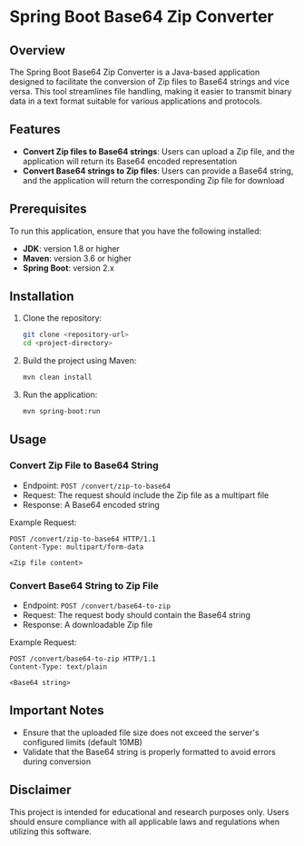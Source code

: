 # Spring Boot Base64 Zip Converter

## Overview

The Spring Boot Base64 Zip Converter is a Java-based application designed to facilitate the conversion of Zip files to Base64 strings and vice versa. This tool streamlines file handling, making it easier to transmit binary data in a text format suitable for various applications and protocols.

## Features

- **Convert Zip files to Base64 strings**: Users can upload a Zip file, and the application will return its Base64 encoded representation
- **Convert Base64 strings to Zip files**: Users can provide a Base64 string, and the application will return the corresponding Zip file for download

## Prerequisites

To run this application, ensure that you have the following installed:

- **JDK**: version 1.8 or higher
- **Maven**: version 3.6 or higher
- **Spring Boot**: version 2.x

## Installation

1. Clone the repository:
   ```bash
   git clone <repository-url>
   cd <project-directory>
   ```
   
2. Build the project using Maven:
   ```bash
   mvn clean install
   ```

3. Run the application:
   ```bash
   mvn spring-boot:run
   ```

## Usage

### Convert Zip File to Base64 String

- Endpoint: `POST /convert/zip-to-base64`
- Request: The request should include the Zip file as a multipart file
- Response: A Base64 encoded string

Example Request:

```http
POST /convert/zip-to-base64 HTTP/1.1
Content-Type: multipart/form-data

<Zip file content>
```

### Convert Base64 String to Zip File

- Endpoint: `POST /convert/base64-to-zip`
- Request: The request body should contain the Base64 string
- Response: A downloadable Zip file

Example Request:

```http
POST /convert/base64-to-zip HTTP/1.1
Content-Type: text/plain

<Base64 string>
```

## Important Notes

- Ensure that the uploaded file size does not exceed the server's configured limits (default 10MB)
- Validate that the Base64 string is properly formatted to avoid errors during conversion

## Disclaimer
This project is intended for educational and research purposes only. Users should ensure compliance with all applicable laws and regulations when utilizing this software.
